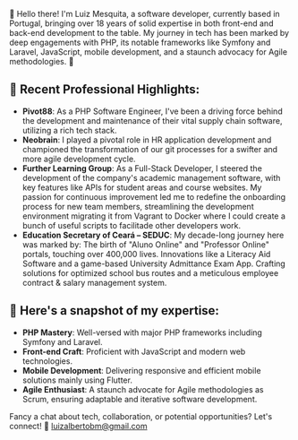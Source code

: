👋 Hello there! I'm Luiz Mesquita, a software developer, currently based in Portugal, bringing over 18 years of solid expertise in both front-end and back-end development to the table. My journey in tech has been marked by deep engagements with PHP, its notable frameworks like Symfony and Laravel, JavaScript, mobile development, and a staunch advocacy for Agile methodologies. 🚀

## 📌 Recent Professional Highlights:

- **Pivot88**: As a PHP Software Engineer, I've been a driving force behind the development and maintenance of their vital supply chain software, utilizing a rich tech stack. 
- **Neobrain**: I played a pivotal role in HR application development and championed the transformation of our git processes for a swifter and more agile development cycle.
- **Further Learning Group**: As a Full-Stack Developer, I steered the development of the company's academic management software, with key features like APIs for student areas and course websites. My passion for continuous improvement led me to redefine the onboarding process for new team members, streamlining the development environment migrating it from Vagrant to Docker where I could create a bunch of useful scripts to facilitade other developers work.
- **Education Secretary of Ceará – SEDUC**: My decade-long journey here was marked by:
The birth of "Aluno Online" and "Professor Online" portals, touching over 400,000 lives.
Innovations like a Literacy Aid Software and a game-based University Admittance Exam App.
Crafting solutions for optimized school bus routes and a meticulous employee contract & salary management system.

## 💼 Here's a snapshot of my expertise:

- **PHP Mastery**: Well-versed with major PHP frameworks including Symfony and Laravel.
- **Front-end Craft**: Proficient with JavaScript and modern web technologies.
- **Mobile Development**: Delivering responsive and efficient mobile solutions mainly using Flutter.
- **Agile Enthusiast**: A staunch advocate for Agile methodologies as Scrum, ensuring adaptable and iterative software development.

Fancy a chat about tech, collaboration, or potential opportunities? Let's connect! 🔗 luizalbertobm@gmail.com
<!---
luizalbertobm/luizalbertobm is a ✨ special ✨ repository because its `README.md` (this file) appears on your GitHub profile.
You can click the Preview link to take a look at your changes.
--->
